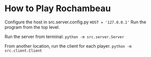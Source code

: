 # How to Play Rochambeau
Configure the host in src.server.config.py 
``` HOST = '127.0.0.1' ``` 
Run the program from the top level. <br>

Run the server from terminal: 
``` python -m src.server.Server ``` 

From another location, run the client for each player. 
``` python -m src.client.Client ```
